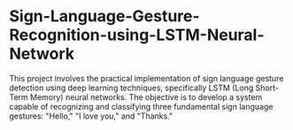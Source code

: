 # Sign-Language-Gesture-Recognition-using-LSTM-Neural-Network
This project involves the practical implementation of sign language gesture detection using deep learning techniques, specifically LSTM (Long Short-Term Memory) neural networks. The objective is to develop a system capable of recognizing and classifying three fundamental sign language gestures: "Hello," "I love you," and "Thanks."
